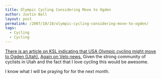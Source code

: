 ```yaml
---
title: Olympic Cycling Considering Move to Ogden
author: Justin Ball
layout: post
permalink: /2007/10/18/olympic-cycling-considering-move-to-ogden/
tags:
  - Cycling
  - Cycling
---
```


[There is an article on KSL indicating that USA Olympic cycling might move to Ogden (Utah).][1] [Again on Velo news.][2] Given the strong community of cyclists in Utah and the fact that I love cycling this would be awesome.

 [1]: http://www.ksl.com/?nid=148&sid=1994785
 [2]: http://www.velonews.com/news/fea/13531.0.html

I know what I will be praying for for the next month.